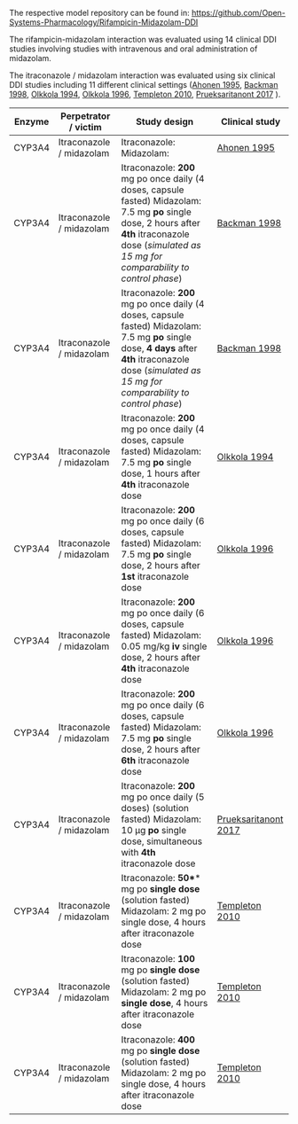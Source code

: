 The respective model repository can be found in:
https://github.com/Open-Systems-Pharmacology/Rifampicin-Midazolam-DDI

The rifampicin-midazolam interaction was evaluated using 14 clinical DDI studies involving studies with intravenous and oral administration of midazolam.

The itraconazole / midazolam interaction was evaluated using six clinical DDI studies including 11 different clinical settings ([Ahonen 1995](#4-References), [Backman 1998](#4-References), [Olkkola 1994](#4-References), [Olkkola 1996](#4-References), [Templeton 2010](#4-References), [Prueksaritanont 2017](#4-References) ).



| Enzyme | Perpetrator / victim     | Study design                                                 | Clinical study                         |
| ------ | ------------------------ | ------------------------------------------------------------ | -------------------------------------- |
| CYP3A4 | Itraconazole / midazolam | Itraconazole:  Midazolam:                                    | [Ahonen  1995](#4-References)          |
| CYP3A4 | Itraconazole / midazolam | Itraconazole: **200** mg po once daily (4 doses, capsule fasted) Midazolam: 7.5 mg **po** single dose, 2 hours after **4th** itraconazole dose (*simulated as 15 mg for comparability to control phase*) | [Backman  1998](#4-References)         |
| CYP3A4 | Itraconazole / midazolam | Itraconazole: **200** mg po once daily (4 doses, capsule fasted) Midazolam: 7.5 mg **po** single dose, **4 days** after **4th** itraconazole dose (*simulated as 15 mg for comparability to control phase*) | [Backman  1998](#4-References)         |
| CYP3A4 | Itraconazole / midazolam | Itraconazole: **200** mg po once daily (4 doses, capsule fasted) Midazolam: 7.5 mg **po** single dose, 1 hours after **4th** itraconazole dose | [Olkkola  1994](#4-References)         |
| CYP3A4 | Itraconazole / midazolam | Itraconazole: **200** mg po once daily (6 doses, capsule fasted) Midazolam: 7.5 mg **po** single dose, 2 hours after **1st** itraconazole dose | [Olkkola  1996](#4-References)         |
| CYP3A4 | Itraconazole / midazolam | Itraconazole: **200** mg po once daily (6 doses, capsule fasted) Midazolam: 0.05 mg/kg **iv** single dose, 2 hours after **4th** itraconazole dose | [Olkkola  1996](#4-References)         |
| CYP3A4 | Itraconazole / midazolam | Itraconazole: **200** mg po once daily (6 doses, capsule fasted) Midazolam: 7.5 mg **po** single dose, 2 hours after **6th** itraconazole dose | [Olkkola  1996](#4-References)         |
| CYP3A4 | Itraconazole / midazolam | Itraconazole: **200** mg po once daily (5 doses) (solution fasted) Midazolam: 10 µg **po** single dose, simultaneous with **4th** itraconazole dose | [Prueksaritanont  2017](#4-References) |
| CYP3A4 | Itraconazole / midazolam | Itraconazole: **50\**** mg po **single dose** (solution fasted) Midazolam: 2 mg po single dose, 4 hours after itraconazole dose | [Templeton  2010](#4-References)       |
| CYP3A4 | Itraconazole / midazolam | Itraconazole: **100** mg po **single dose** (solution fasted) Midazolam: 2 mg po **single dose**, 4 hours after itraconazole dose | [Templeton  2010](#4-References)       |
| CYP3A4 | Itraconazole / midazolam | Itraconazole: **400** mg po **single dose** (solution fasted) Midazolam: 2 mg po single dose, 4 hours after itraconazole dose | [Templeton  2010](#4-References)       |
